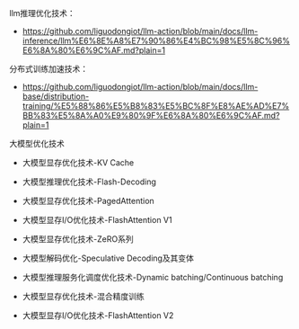 


llm推理优化技术：
- https://github.com/liguodongiot/llm-action/blob/main/docs/llm-inference/llm%E6%8E%A8%E7%90%86%E4%BC%98%E5%8C%96%E6%8A%80%E6%9C%AF.md?plain=1


分布式训练加速技术：
- https://github.com/liguodongiot/llm-action/blob/main/docs/llm-base/distribution-training/%E5%88%86%E5%B8%83%E5%BC%8F%E8%AE%AD%E7%BB%83%E5%8A%A0%E9%80%9F%E6%8A%80%E6%9C%AF.md?plain=1



大模型优化技术

- 大模型显存优化技术-KV Cache 
- 大模型推理优化技术-Flash-Decoding 
- 大模型显存优化技术-PagedAttention
- 大模型显存I/O优化技术-FlashAttention V1
- 大模型显存优化技术-ZeRO系列
- 大模型解码优化-Speculative Decoding及其变体
- 大模型推理服务化调度优化技术-Dynamic batching/Continuous batching 
- 大模型显存优化技术-混合精度训练

- 大模型显存I/O优化技术-FlashAttention V2 
